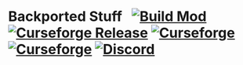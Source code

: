 
# Backported Stuff &nbsp; [![Build Mod](https://github.com/WinDanesz/BackportedStuff/actions/workflows/gradle.yml/badge.svg)](https://github.com/WinDanesz/BackportedStuff/actions/workflows/gradle.yml) [![Curseforge Release](https://github.com/WinDanesz/BackportedStuff/actions/workflows/create_and_publish_release.yml/badge.svg)](https://github.com/WinDanesz/BackportedStuff/actions/workflows/create_and_publish_release.yml) [![Curseforge](http://cf.way2muchnoise.eu/full_backported-stuff_downloads.svg)](https://www.curseforge.com/minecraft/mc-mods/backported-stuff) [![Curseforge](http://cf.way2muchnoise.eu/versions/608287.svg)](http://www.curseforge.com/minecraft/mc-mods/backported-stuff/files) [![Discord](https://img.shields.io/discord/544897694448091146?color=7289DA&label=Discord)](https://discord.gg/wuSsgKwAKv)

